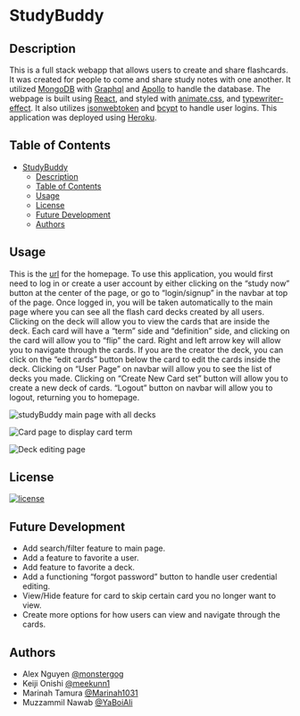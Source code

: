 # StudyBuddy

## Description

This is a full stack webapp that allows users to create and share flashcards. It was created for people to come and share study notes with one another. It utilized [MongoDB](https://www.mongodb.com/) with [Graphql](https://graphql.org/) and [Apollo](https://www.apollographql.com/docs/) to handle the database. The webpage is built using [React](https://react.dev/), and styled with [animate.css](https://animate.style/), and [typewriter-effect](https://www.npmjs.com/package/typewriter-effect). It also utilizes [jsonwebtoken](https://jwt.io/) and [bcypt](https://bcrypt.online/) to handle user logins. This application was deployed using [Heroku](https://www.heroku.com/platform).

## Table of Contents

- [StudyBuddy](#studybuddy)
  - [Description](#description)
  - [Table of Contents](#table-of-contents)
  - [Usage](#usage)
  - [License](#license)
  - [Future Development](#future-development)
  - [Authors](#authors)

## Usage

This is the [url]([https://github.com/Marinah1031/StudyBuddy](https://study-buddy-p3-0d14fa2a37d6.herokuapp.com/)) for the homepage. To use this application, you would first need to log in or create a user account by either clicking on the “study now” button at the center of the page, or go to “login/signup” in the navbar at top of the page. Once logged in, you will be taken automatically to the main page where you can see all the flash card decks created by all users. Clicking on the deck will allow you to view the cards that are inside the deck. Each card will have a “term” side and “definition” side, and clicking on the card will allow you to “flip” the card. Right and left arrow key will allow you to navigate through the cards. If you are the creator the deck, you can click on the “edit cards” button below the card to edit the cards inside the deck.
Clicking on “User Page” on navbar will allow you to see the list of decks you made. Clicking on “Create New Card set” button will allow you to create a new deck of cards.
“Logout” button on navbar will allow you to logout, returning you to homepage.

![studyBuddy main page with all decks](https://github.com/Marinah1031/StudyBuddy/assets/126653060/096ad632-eaec-4463-8565-b113cf4c2b25)

![Card page to display card term](https://github.com/Marinah1031/StudyBuddy/assets/126653060/f461f307-7746-4315-8be5-fa2954c49e0b)

![Deck editing page](https://github.com/Marinah1031/StudyBuddy/assets/126653060/1d0510cd-e210-46fe-ac34-4efb51821bbf)


## License
  
[![license](https://img.shields.io/badge/License-MIT-green)](https://choosealicense.com/licenses/mit/)

## Future Development

- Add search/filter feature to main page.
- Add a feature to favorite a user.
- Add feature to favorite a deck.
- Add a functioning “forgot password” button to handle user credential editing.
- View/Hide feature for card to skip certain card you no longer want to view.
- Create more options for how users can view and navigate through the cards.


## Authors

- Alex Nguyen [@monstergog](https://github.com/monstergog)
- Keiji Onishi [@meekunn1](https://github.com/meekunn1)
- Marinah Tamura [@Marinah1031](https://github.com/Marinah1031)
- Muzzammil Nawab [@YaBoiAli](https://github.com/YaBoiAli)

